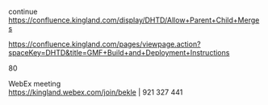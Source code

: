 
continue https://confluence.kingland.com/display/DHTD/Allow+Parent+Child+Merges

https://confluence.kingland.com/pages/viewpage.action?spaceKey=DHTD&title=GMF+Build+and+Deployment+Instructions

80

WebEx meeting   
https://kingland.webex.com/join/bekle   |  921 327 441     



